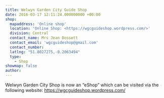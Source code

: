 ```yaml
---
title: Welwyn Garden City Guide Shop
date: 2016-03-17 12:11:24.000000000 +00:00
shop:
  mapaddress: 'Online shop'
  location: 'Online Shop: <https://wgcguideshop.wordpress.com/>'
  division: Central
  contact_name: Mrs Jean Dossett
  contact_email: 'wgcguideshop@gmail.com'
  contact_number: 
  latlng: "51.8027275,-0.2063494"
  type:
    - Shop
showmap: false
author:
---
```

<p>Welwyn Garden City Shop is now an “eShop” which can be visited via the following website: <a href="https://wgcguideshop.wordpress.com/" target="_blank" rel="noopener noreferrer">https://wgcguideshop.wordpress.com/</a></p>
<p>&nbsp;</p>
